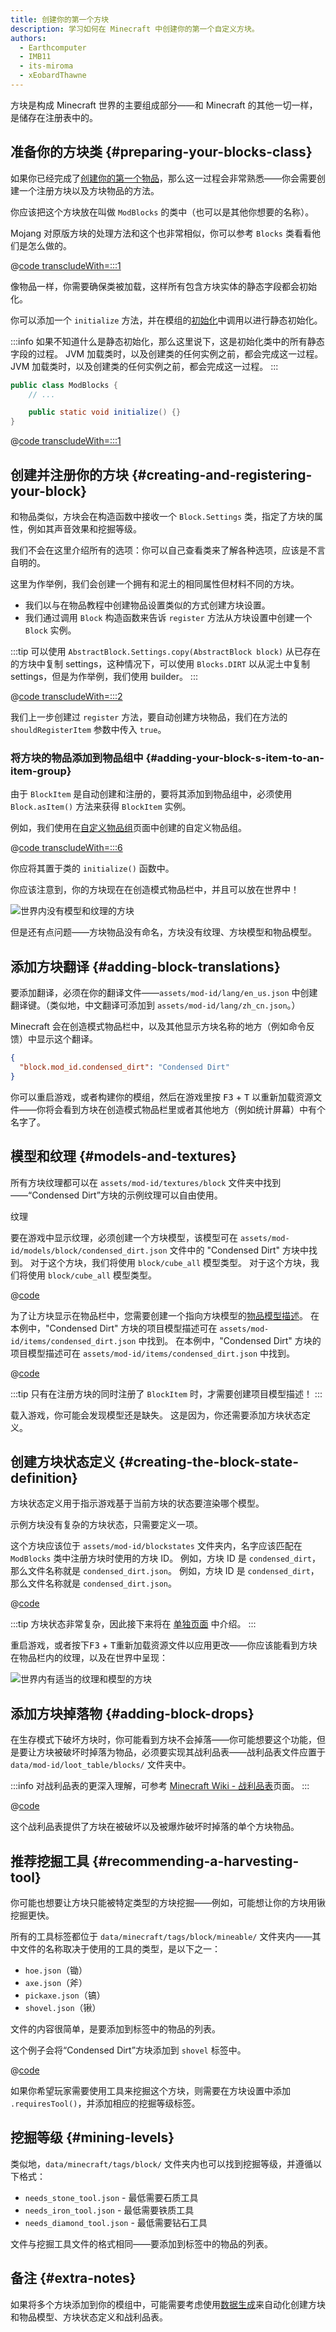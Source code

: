 ```yaml
---
title: 创建你的第一个方块
description: 学习如何在 Minecraft 中创建你的第一个自定义方块。
authors:
  - Earthcomputer
  - IMB11
  - its-miroma
  - xEobardThawne
---
```


方块是构成 Minecraft 世界的主要组成部分——和 Minecraft 的其他一切一样，是储存在注册表中的。

## 准备你的方块类 {#preparing-your-blocks-class}

如果你已经完成了[创建你的第一个物品](../items/first-item)，那么这一过程会非常熟悉——你会需要创建一个注册方块以及方块物品的方法。

你应该把这个方块放在叫做 `ModBlocks` 的类中（也可以是其他你想要的名称）。

Mojang 对原版方块的处理方法和这个也非常相似，你可以参考 `Blocks` 类看看他们是怎么做的。

@[code transcludeWith=:::1](@/reference/latest/src/main/java/com/example/docs/block/ModBlocks.java)

像物品一样，你需要确保类被加载，这样所有包含方块实体的静态字段都会初始化。

你可以添加一个 `initialize` 方法，并在模组的[初始化](./getting-started/project-structure#entrypoints)中调用以进行静态初始化。

:::info
如果不知道什么是静态初始化，那么这里说下，这是初始化类中的所有静态字段的过程。 JVM 加载类时，以及创建类的任何实例之前，都会完成这一过程。 JVM 加载类时，以及创建类的任何实例之前，都会完成这一过程。
:::

```java
public class ModBlocks {
    // ...

    public static void initialize() {}
}
```

@[code transcludeWith=:::1](@/reference/latest/src/main/java/com/example/docs/block/FabricDocsReferenceBlocks.java)

## 创建并注册你的方块 {#creating-and-registering-your-block}

和物品类似，方块会在构造函数中接收一个 `Block.Settings` 类，指定了方块的属性，例如其声音效果和挖掘等级。

我们不会在这里介绍所有的选项：你可以自己查看类来了解各种选项，应该是不言自明的。

这里为作举例，我们会创建一个拥有和泥土的相同属性但材料不同的方块。

- 我们以与在物品教程中创建物品设置类似的方式创建方块设置。
- 我们通过调用 `Block` 构造函数来告诉 `register` 方法从方块设置中创建一个 `Block` 实例。

:::tip
可以使用 `AbstractBlock.Settings.copy(AbstractBlock block)` 从已存在的方块中复制 settings，这种情况下，可以使用 `Blocks.DIRT` 以从泥土中复制 settings，但是为作举例，我们使用 builder。
:::

@[code transcludeWith=:::2](@/reference/latest/src/main/java/com/example/docs/block/ModBlocks.java)

我们上一步创建过 `register` 方法，要自动创建方块物品，我们在方法的 `shouldRegisterItem` 参数中传入 `true`。

### 将方块的物品添加到物品组中 {#adding-your-block-s-item-to-an-item-group}

由于 `BlockItem` 是自动创建和注册的，要将其添加到物品组中，必须使用 `Block.asItem()` 方法来获得 `BlockItem` 实例。

例如，我们使用在[自定义物品组](../items/custom-item-groups)页面中创建的自定义物品组。

@[code transcludeWith=:::6](@/reference/latest/src/main/java/com/example/docs/block/ModBlocks.java)

你应将其置于类的 `initialize()` 函数中。

你应该注意到，你的方块现在在创造模式物品栏中，并且可以放在世界中！

![世界内没有模型和纹理的方块](/assets/develop/blocks/first_block_0.png)

但是还有点问题——方块物品没有命名，方块没有纹理、方块模型和物品模型。

## 添加方块翻译 {#adding-block-translations}

要添加翻译，必须在你的翻译文件——`assets/mod-id/lang/en_us.json` 中创建翻译键。（类似地，中文翻译可添加到 `assets/mod-id/lang/zh_cn.json`。）

Minecraft 会在创造模式物品栏中，以及其他显示方块名称的地方（例如命令反馈）中显示这个翻译。

```json
{
  "block.mod_id.condensed_dirt": "Condensed Dirt"
}
```

你可以重启游戏，或者构建你的模组，然后在游戏里按 <kbd>F3</kbd> + <kbd>T</kbd> 以重新加载资源文件——你将会看到方块在创造模式物品栏里或者其他地方（例如统计屏幕）中有个名字了。

## 模型和纹理 {#models-and-textures}

所有方块纹理都可以在 `assets/mod-id/textures/block` 文件夹中找到——“Condensed Dirt”方块的示例纹理可以自由使用。

<DownloadEntry visualURL="/assets/develop/blocks/first_block_1.png" downloadURL="/assets/develop/blocks/first_block_1_small.png">纹理</DownloadEntry>

要在游戏中显示纹理，必须创建一个方块模型，该模型可在 `assets/mod-id/models/block/condensed_dirt.json` 文件中的 "Condensed Dirt" 方块中找到。 对于这个方块，我们将使用 `block/cube_all` 模型类型。 对于这个方块，我们将使用 `block/cube_all` 模型类型。

@[code](@/reference/latest/src/main/generated/assets/fabric-docs-reference/models/block/condensed_dirt.json)

为了让方块显示在物品栏中，您需要创建一个指向方块模型的[物品模型描述](../items/first-item#creating-the-item-model-description)。 在本例中，"Condensed Dirt" 方块的项目模型描述可在 `assets/mod-id/items/condensed_dirt.json` 中找到。 在本例中，"Condensed Dirt" 方块的项目模型描述可在 `assets/mod-id/items/condensed_dirt.json` 中找到。

@[code](@/reference/latest/src/main/generated/assets/fabric-docs-reference/items/condensed_dirt.json)

:::tip
只有在注册方块的同时注册了 `BlockItem` 时，才需要创建项目模型描述！
:::

载入游戏，你可能会发现模型还是缺失。 这是因为，你还需要添加方块状态定义。

## 创建方块状态定义 {#creating-the-block-state-definition}

方块状态定义用于指示游戏基于当前方块的状态要渲染哪个模型。

示例方块没有复杂的方块状态，只需要定义一项。

这个方块应该位于 `assets/mod-id/blockstates` 文件夹内，名字应该匹配在 `ModBlocks` 类中注册方块时使用的方块 ID。 例如，方块 ID 是 `condensed_dirt`，那么文件名称就是 `condensed_dirt.json`。 例如，方块 ID 是 `condensed_dirt`，那么文件名称就是 `condensed_dirt.json`。

@[code](@/reference/latest/src/main/generated/assets/fabric-docs-reference/blockstates/condensed_dirt.json)

:::tip
方块状态非常复杂，因此接下来将在 [单独页面](./blockstates) 中介绍。
:::

重启游戏，或者按下<kbd>F3</kbd> + <kbd>T</kbd>重新加载资源文件以应用更改——你应该能看到方块在物品栏内的纹理，以及在世界中呈现：

![世界内有适当的纹理和模型的方块](/assets/develop/blocks/first_block_4.png)

## 添加方块掉落物 {#adding-block-drops}

在生存模式下破坏方块时，你可能看到方块不会掉落——你可能想要这个功能，但是要让方块被破坏时掉落为物品，必须要实现其战利品表——战利品表文件应置于 `data/mod-id/loot_table/blocks/` 文件夹中。

:::info
对战利品表的更深入理解，可参考 [Minecraft Wiki - 战利品表](https://zh.minecraft.wiki/w/战利品表)页面。
:::

@[code](@/reference/latest/src/main/resources/data/fabric-docs-reference/loot_tables/blocks/condensed_dirt.json)

这个战利品表提供了方块在被破坏以及被爆炸破坏时掉落的单个方块物品。

## 推荐挖掘工具 {#recommending-a-harvesting-tool}

你可能也想要让方块只能被特定类型的方块挖掘——例如，可能想让你的方块用锹挖掘更快。

所有的工具标签都位于 `data/minecraft/tags/block/mineable/` 文件夹内——其中文件的名称取决于使用的工具的类型，是以下之一：

- `hoe.json`（锄）
- `axe.json`（斧）
- `pickaxe.json`（镐）
- `shovel.json`（锹）

文件的内容很简单，是要添加到标签中的物品的列表。

这个例子会将“Condensed Dirt”方块添加到 `shovel` 标签中。

@[code](@/reference/latest/src/main/resources/data/minecraft/tags/mineable/shovel.json)

如果你希望玩家需要使用工具来挖掘这个方块，则需要在方块设置中添加 `.requiresTool()`，并添加相应的挖掘等级标签。

## 挖掘等级 {#mining-levels}

类似地，`data/minecraft/tags/block/` 文件夹内也可以找到挖掘等级，并遵循以下格式：

- `needs_stone_tool.json` - 最低需要石质工具
- `needs_iron_tool.json` - 最低需要铁质工具
- `needs_diamond_tool.json` - 最低需要钻石工具

文件与挖掘工具文件的格式相同——要添加到标签中的物品的列表。

## 备注 {#extra-notes}

如果将多个方块添加到你的模组中，可能需要考虑使用[数据生成](../data-generation/setup)来自动化创建方块和物品模型、方块状态定义和战利品表。
